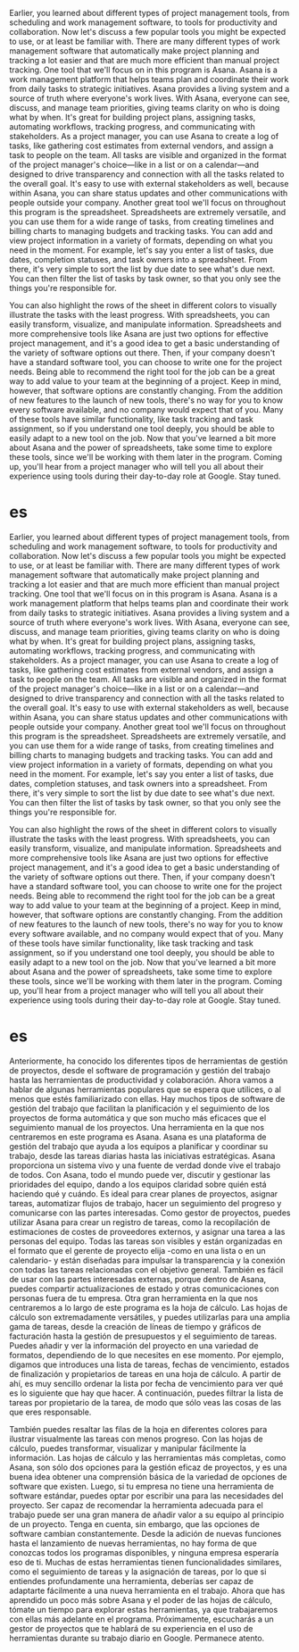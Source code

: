 Earlier, you learned about different types of project management tools, from scheduling and work management software, to tools for productivity and collaboration. Now let's discuss a few popular tools you might be expected to use, or at least be familiar with. There are many different types of work management software that automatically make project planning and tracking a lot easier and that are much more efficient than manual project tracking. One tool that we'll focus on in this program is Asana. Asana is a work management platform that helps teams plan and coordinate their work from daily tasks to strategic initiatives. Asana provides a living system and a source of truth where everyone's work lives. With Asana, everyone can see, discuss, and manage team priorities, giving teams clarity on who is doing what by when. It's great for building project plans, assigning tasks, automating workflows, tracking progress, and communicating with stakeholders. As a project manager, you can use Asana to create a log of tasks, like gathering cost estimates from external vendors, and assign a task to people on the team. All tasks are visible and organized in the format of the project manager's choice—like in a list or on a calendar—and designed to drive transparency and connection with all the tasks related to the overall goal. It's easy to use with external stakeholders as well, because within Asana, you can share status updates and other communications with people outside your company. Another great tool we'll focus on throughout this program is the spreadsheet. Spreadsheets are extremely versatile, and you can use them for a wide range of tasks, from creating timelines and billing charts to managing budgets and tracking tasks. You can add and view project information in a variety of formats, depending on what you need in the moment. For example, let's say you enter a list of tasks, due dates, completion statuses, and task owners into a spreadsheet. From there, it's very simple to sort the list by due date to see what's due next.
You can then filter the list of tasks by task owner, so that you only see the things you're responsible for.

You can also highlight the rows of the sheet in different colors to visually illustrate the tasks with the least progress. With spreadsheets, you can easily transform, visualize, and manipulate information. Spreadsheets and more comprehensive tools like Asana are just two options for effective project management, and it's a good idea to get a basic understanding of the variety of software options out there. Then, if your company doesn't have a standard software tool, you can choose to write one for the project needs. Being able to recommend the right tool for the job can be a great way to add value to your team at the beginning of a project. Keep in mind, however, that software options are constantly changing. From the addition of new features to the launch of new tools, there's no way for you to know every software available, and no company would expect that of you. Many of these tools have similar functionality, like task tracking and task assignment, so if you understand one tool deeply, you should be able to easily adapt to a new tool on the job. Now that you've learned a bit more about Asana and the power of spreadsheets, take some time to explore these tools, since we'll be working with them later in the program. Coming up, you'll hear from a project manager who will tell you all about their experience using tools during their day-to-day role at Google. Stay tuned.
# es
Earlier, you learned about different types of project management tools, from scheduling and work management software, to tools for productivity and collaboration. Now let's discuss a few popular tools you might be expected to use, or at least be familiar with. There are many different types of work management software that automatically make project planning and tracking a lot easier and that are much more efficient than manual project tracking. One tool that we'll focus on in this program is Asana. Asana is a work management platform that helps teams plan and coordinate their work from daily tasks to strategic initiatives. Asana provides a living system and a source of truth where everyone's work lives. With Asana, everyone can see, discuss, and manage team priorities, giving teams clarity on who is doing what by when. It's great for building project plans, assigning tasks, automating workflows, tracking progress, and communicating with stakeholders. As a project manager, you can use Asana to create a log of tasks, like gathering cost estimates from external vendors, and assign a task to people on the team. All tasks are visible and organized in the format of the project manager's choice—like in a list or on a calendar—and designed to drive transparency and connection with all the tasks related to the overall goal. It's easy to use with external stakeholders as well, because within Asana, you can share status updates and other communications with people outside your company. Another great tool we'll focus on throughout this program is the spreadsheet. Spreadsheets are extremely versatile, and you can use them for a wide range of tasks, from creating timelines and billing charts to managing budgets and tracking tasks. You can add and view project information in a variety of formats, depending on what you need in the moment. For example, let's say you enter a list of tasks, due dates, completion statuses, and task owners into a spreadsheet. From there, it's very simple to sort the list by due date to see what's due next.
You can then filter the list of tasks by task owner, so that you only see the things you're responsible for.

You can also highlight the rows of the sheet in different colors to visually illustrate the tasks with the least progress. With spreadsheets, you can easily transform, visualize, and manipulate information. Spreadsheets and more comprehensive tools like Asana are just two options for effective project management, and it's a good idea to get a basic understanding of the variety of software options out there. Then, if your company doesn't have a standard software tool, you can choose to write one for the project needs. Being able to recommend the right tool for the job can be a great way to add value to your team at the beginning of a project. Keep in mind, however, that software options are constantly changing. From the addition of new features to the launch of new tools, there's no way for you to know every software available, and no company would expect that of you. Many of these tools have similar functionality, like task tracking and task assignment, so if you understand one tool deeply, you should be able to easily adapt to a new tool on the job. Now that you've learned a bit more about Asana and the power of spreadsheets, take some time to explore these tools, since we'll be working with them later in the program. Coming up, you'll hear from a project manager who will tell you all about their experience using tools during their day-to-day role at Google. Stay tuned.
# es
Anteriormente, ha conocido los diferentes tipos de herramientas de gestión de proyectos, desde el software de programación y gestión del trabajo hasta las herramientas de productividad y colaboración. Ahora vamos a hablar de algunas herramientas populares que se espera que utilices, o al menos que estés familiarizado con ellas. Hay muchos tipos de software de gestión del trabajo que facilitan la planificación y el seguimiento de los proyectos de forma automática y que son mucho más eficaces que el seguimiento manual de los proyectos. Una herramienta en la que nos centraremos en este programa es Asana. Asana es una plataforma de gestión del trabajo que ayuda a los equipos a planificar y coordinar su trabajo, desde las tareas diarias hasta las iniciativas estratégicas. Asana proporciona un sistema vivo y una fuente de verdad donde vive el trabajo de todos. Con Asana, todo el mundo puede ver, discutir y gestionar las prioridades del equipo, dando a los equipos claridad sobre quién está haciendo qué y cuándo. Es ideal para crear planes de proyectos, asignar tareas, automatizar flujos de trabajo, hacer un seguimiento del progreso y comunicarse con las partes interesadas. Como gestor de proyectos, puedes utilizar Asana para crear un registro de tareas, como la recopilación de estimaciones de costes de proveedores externos, y asignar una tarea a las personas del equipo. Todas las tareas son visibles y están organizadas en el formato que el gerente de proyecto elija -como en una lista o en un calendario- y están diseñadas para impulsar la transparencia y la conexión con todas las tareas relacionadas con el objetivo general. También es fácil de usar con las partes interesadas externas, porque dentro de Asana, puedes compartir actualizaciones de estado y otras comunicaciones con personas fuera de tu empresa. Otra gran herramienta en la que nos centraremos a lo largo de este programa es la hoja de cálculo. Las hojas de cálculo son extremadamente versátiles, y puedes utilizarlas para una amplia gama de tareas, desde la creación de líneas de tiempo y gráficos de facturación hasta la gestión de presupuestos y el seguimiento de tareas. Puedes añadir y ver la información del proyecto en una variedad de formatos, dependiendo de lo que necesites en ese momento. Por ejemplo, digamos que introduces una lista de tareas, fechas de vencimiento, estados de finalización y propietarios de tareas en una hoja de cálculo. A partir de ahí, es muy sencillo ordenar la lista por fecha de vencimiento para ver qué es lo siguiente que hay que hacer.
A continuación, puedes filtrar la lista de tareas por propietario de la tarea, de modo que sólo veas las cosas de las que eres responsable.

También puedes resaltar las filas de la hoja en diferentes colores para ilustrar visualmente las tareas con menos progreso. Con las hojas de cálculo, puedes transformar, visualizar y manipular fácilmente la información. Las hojas de cálculo y las herramientas más completas, como Asana, son sólo dos opciones para la gestión eficaz de proyectos, y es una buena idea obtener una comprensión básica de la variedad de opciones de software que existen. Luego, si tu empresa no tiene una herramienta de software estándar, puedes optar por escribir una para las necesidades del proyecto. Ser capaz de recomendar la herramienta adecuada para el trabajo puede ser una gran manera de añadir valor a su equipo al principio de un proyecto. Tenga en cuenta, sin embargo, que las opciones de software cambian constantemente. Desde la adición de nuevas funciones hasta el lanzamiento de nuevas herramientas, no hay forma de que conozcas todos los programas disponibles, y ninguna empresa esperaría eso de ti. Muchas de estas herramientas tienen funcionalidades similares, como el seguimiento de tareas y la asignación de tareas, por lo que si entiendes profundamente una herramienta, deberías ser capaz de adaptarte fácilmente a una nueva herramienta en el trabajo. Ahora que has aprendido un poco más sobre Asana y el poder de las hojas de cálculo, tómate un tiempo para explorar estas herramientas, ya que trabajaremos con ellas más adelante en el programa. Próximamente, escucharás a un gestor de proyectos que te hablará de su experiencia en el uso de herramientas durante su trabajo diario en Google. Permanece atento.